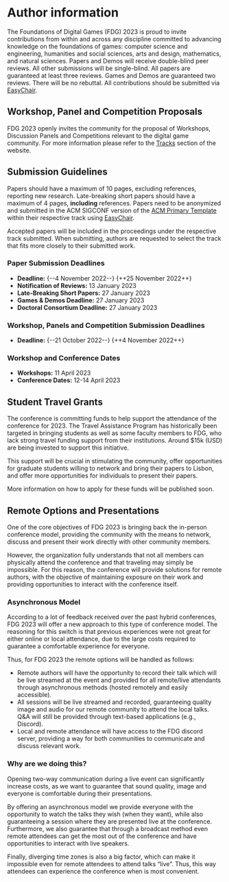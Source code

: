 # Author information

The Foundations of Digital Games (FDG) 2023 is proud to invite contributions from within and across any discipline committed to advancing knowledge on the foundations of games: computer science and engineering, humanities and social sciences, arts and design, mathematics, and natural sciences. Papers and Demos will receive double-blind peer reviews. All other submissions will be single-blind. All papers are guaranteed at least three reviews. Games and Demos are guaranteed two reviews. There will be no rebuttal. ​All contributions should be submitted via [EasyChair].

## Workshop, Panel and Competition Proposals

FDG 2023 openly invites the community for the proposal of Workshops, Discussion
Panels and Competitions relevant to the digital game community. For more
information please refer to the [Tracks](tracks.md) section of the website.

## Submission Guidelines

Papers should have a maximum of 10 pages, excluding references, reporting new
research. Late-breaking short papers should have a maximum of 4 pages,
**including** references. Papers need to be anonymized and submitted in the ACM
SIGCONF version of the [ACM Primary Template] within their respective track
using [EasyChair].

Accepted papers will be included in the proceedings under the respective track
submitted. When submitting, authors are requested to select the track that fits
more closely to their submitted work.

### Paper Submission Deadlines

- **Deadline:** {--4 November 2022--} {++25 November 2022++}
- **Notification of Reviews:** 13 January 2023
- **Late-Breaking Short Papers:** 27 January 2023
- **Games & Demos Deadline:** 27 January 2023
- **Doctoral Consortium Deadline:** 27 January 2023

### Workshop, Panels and Competition Submission Deadlines

- **Deadline:** {--21 October 2022--} {++4 November 2022++}

### Workshop and Conference Dates

- **Workshops:** 11 April 2023
- **Conference Dates:** 12-14 April 2023

## Student Travel Grants

The conference is committing funds to help support the attendance of the
conference for 2023. The Travel Assistance Program has historically been
targeted in bringing students as well as some faculty members to FDG, who lack
strong travel funding support from their institutions. Around $15k (USD) are
being invested to support this initiative.

This support will be crucial in stimulating the community, offer opportunities
for graduate students willing to network and bring their papers to Lisbon, and
offer more opportunities for individuals to present their papers.

More information on how to apply for these funds will be published soon.

## Remote Options and Presentations

One of the core objectives of FDG 2023 is bringing back the in-person conference
model, providing the community with the means to network, discuss and present
their work directly with other community members.

However, the organization fully understands that not all members can physically
attend the conference and that traveling may simply be impossible. For this
reason, the conference will provide solutions for remote authors, with the
objective of maintaining exposure on their work and providing opportunities to
interact with the conference itself.

### Asynchronous Model

According to a lot of feedback received over the past hybrid conferences, FDG
2023 will offer a new approach to this type of conference model. The reasoning
for this switch is that previous experiences were not great for either online or
local attendance, due to the large costs required to guarantee a comfortable
experience for everyone.

Thus, for FDG 2023 the remote options will be handled as follows:

- Remote authors will have the opportunity to record their talk which will be
  live streamed at the event and provided for all remote/live attendants through
  asynchronous methods (hosted remotely and easily accessible).
- All sessions will be live streamed and recorded, guaranteeing quality image
  and audio for our remote community to attend the local talks. Q&A will still
  be provided through text-based applications (e.g., Discord).
- Local and remote attendance will have access to the FDG discord server,
  providing a way for both communities to communicate and discuss relevant work.

### Why are we doing this?

Opening two-way communication during a live event can significantly increase
costs, as we want to guarantee that sound quality, image and everyone is
comfortable during their presentations.

By offering an asynchronous model we provide everyone with the opportunity to
watch the talks they wish (when they want), while also guaranteeing a session
where they are presented live at the conference. Furthermore, we also guarantee
that through a broadcast method even remote attendees can get the most out of
the conference and have opportunities to interact with live speakers.

Finally, diverging time zones is also a big factor, which can make it impossible
even for remote attendees to attend talks “live”. Thus, this way attendees can
experience the conference when is most convenient.

[ACM Primary Template]:https://www.acm.org/publications/proceedings-template
[EasyChair]:https://easychair.org/conferences/?conf=fdg2023
